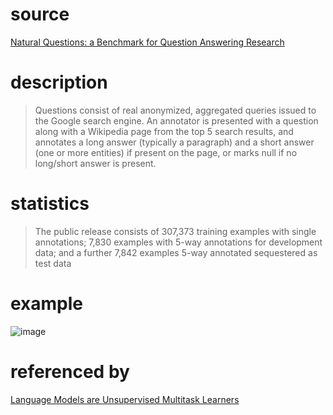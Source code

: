 # source
[Natural Questions: a Benchmark for Question Answering Research](https://storage.googleapis.com/pub-tools-public-publication-data/pdf/1f7b46b5378d757553d3e92ead36bda2e4254244.pdf)
# description
>Questions consist of real anonymized, aggregated queries
issued to the Google search engine. An annotator is presented with a question along
with a Wikipedia page from the top 5 search
results, and annotates a long answer (typically a paragraph) and a short answer (one
or more entities) if present on the page,
or marks null if no long/short answer is
present.
# statistics
>The public release consists of
307,373 training examples with single annotations; 7,830 examples with 5-way annotations for development data; and a further 7,842 examples 5-way annotated sequestered as test data
# example
![image](https://user-images.githubusercontent.com/51369075/97144547-98755f80-179f-11eb-8be4-bb8c35f4e612.png)
# referenced by
[Language Models are Unsupervised Multitask Learners](https://d4mucfpksywv.cloudfront.net/better-language-models/language-models.pdf)
